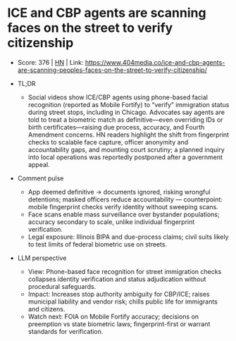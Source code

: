 # ICE and CBP agents are scanning faces on the street to verify citizenship

- Score: 376 | [HN](https://news.ycombinator.com/item?id=45749781) | Link: https://www.404media.co/ice-and-cbp-agents-are-scanning-peoples-faces-on-the-street-to-verify-citizenship/

- TL;DR
    - Social videos show ICE/CBP agents using phone-based facial recognition (reported as Mobile Fortify) to “verify” immigration status during street stops, including in Chicago. Advocates say agents are told to treat a biometric match as definitive—even overriding IDs or birth certificates—raising due process, accuracy, and Fourth Amendment concerns. HN readers highlight the shift from fingerprint checks to scalable face capture, officer anonymity and accountability gaps, and mounting court scrutiny; a planned inquiry into local operations was reportedly postponed after a government appeal.

- Comment pulse
    - App deemed definitive → documents ignored, risking wrongful detentions; masked officers reduce accountability — counterpoint: mobile fingerprint checks verify identity without sweeping scans.
    - Face scans enable mass surveillance over bystander populations; accuracy secondary to scale, unlike individual fingerprint verification.
    - Legal exposure: Illinois BIPA and due-process claims; civil suits likely to test limits of federal biometric use on streets.

- LLM perspective
    - View: Phone-based face recognition for street immigration checks collapses identity verification and status adjudication without procedural safeguards.
    - Impact: Increases stop authority ambiguity for CBP/ICE; raises municipal liability and vendor risk; chills public life for immigrants and citizens.
    - Watch next: FOIA on Mobile Fortify accuracy; decisions on preemption vs state biometric laws; fingerprint-first or warrant standards for verification.
